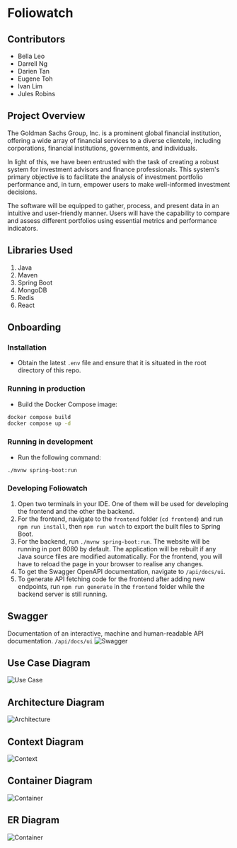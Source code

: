# Foliowatch

## Contributors
* Bella Leo
* Darrell Ng
* Darien Tan
* Eugene Toh
* Ivan Lim
* Jules Robins

## Project Overview
The Goldman Sachs Group, Inc. is a prominent global financial institution, offering a wide array of financial services to a diverse clientele, including corporations, financial institutions, governments, and individuals.

In light of this, we have been entrusted with the task of creating a robust system for investment advisors and finance professionals. This system's primary objective is to facilitate the analysis of investment portfolio performance and, in turn, empower users to make well-informed investment decisions.

The software will be equipped to gather, process, and present data in an intuitive and user-friendly manner. Users will have the capability to compare and assess different portfolios using essential metrics and performance indicators.

## Libraries Used
1. Java
2. Maven
3. Spring Boot
4. MongoDB
5. Redis
6. React

## Onboarding

### Installation

- Obtain the latest `.env` file and ensure that it is situated in the root directory of this repo.

### Running in production

- Build the Docker Compose image:

```bash
docker compose build
docker compose up -d
```

### Running in development

- Run the following command:

```bash
./mvnw spring-boot:run
```

### Developing Foliowatch

1. Open two terminals in your IDE. One of them will be used for developing the frontend and the other the backend.
2. For the frontend, navigate to the `frontend` folder (`cd frontend`) and run `npm run install`, then `npm run watch` to export the built files to Spring Boot.
3. For the backend, run `./mvnw spring-boot:run`. The website will be running in port 8080 by default. The application will be rebuilt if any Java source files are modified automatically. For the frontend, you will have to reload the page in your browser to realise any changes.
4. To get the Swagger OpenAPI documentation, navigate to `/api/docs/ui`.
5. To generate API fetching code for the frontend after adding new endpoints, run `npm run generate` in the `frontend` folder while the backend server is still running.

## Swagger
Documentation of an interactive, machine and human-readable API documentation.
`/api/docs/ui`
<img src="ReadME_Images/Swagger.png" alt="Swagger">

## Use Case Diagram
<img src="ReadME_Images/UseCaseDiagram.png" alt="Use Case">

## Architecture Diagram
<img src="ReadME_Images/Architecture.png" alt="Architecture">

## Context Diagram
<img src="ReadME_Images/ContextDiagram.png" alt="Context">

## Container Diagram
<img src="ReadME_Images/ContainerDiagram.png" alt="Container">

## ER Diagram
<img src="ReadME_Images/ER Diagram.png" alt="Container">
